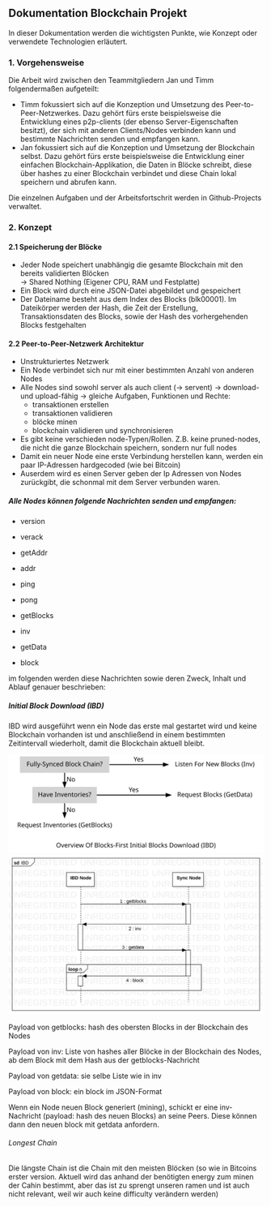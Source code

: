## Dokumentation Blockchain Projekt

In dieser Dokumentation werden die wichtigsten Punkte, wie Konzept oder verwendete Technologien erläutert.

### 1. Vorgehensweise

Die Arbeit wird zwischen den Teammitgliedern Jan und Timm folgendermaßen aufgeteilt:
- Timm fokussiert sich auf die Konzeption und Umsetzung des Peer-to-Peer-Netzwerkes. Dazu gehört fürs erste beispielsweise die Entwicklung eines p2p-clients (der ebenso Server-Eigenschaften besitzt), der sich mit anderen Clients/Nodes verbinden kann und bestimmte Nachrichten senden und empfangen kann.
- Jan fokussiert sich auf die Konzeption und Umsetzung der Blockchain selbst. Dazu gehört fürs erste beispielsweise die Entwicklung einer einfachen Blockchain-Applikation, die Daten in Blöcke schreibt, diese über hashes zu einer Blockchain verbindet und diese Chain lokal speichern und abrufen kann.

Die einzelnen Aufgaben und der Arbeitsfortschrit werden in Github-Projects verwaltet.

### 2. Konzept

#### 2.1 Speicherung der Blöcke

- Jeder Node speichert unabhängig die gesamte Blockchain mit den bereits validierten Blöcken\
  -> Shared Nothing (Eigener CPU, RAM und Festplatte)
- Ein Block wird durch eine JSON-Datei abgebildet und gespeichert
- Der Dateiname besteht aus dem Index des Blocks (blk00001). Im Dateikörper werden der Hash, die Zeit der Erstellung,\
  Transaktionsdaten des Blocks, sowie der Hash des vorhergehenden Blocks festgehalten


#### 2.2 Peer-to-Peer-Netzwerk Architektur

- Unstrukturiertes Netzwerk
- Ein Node verbindet sich nur mit einer bestimmten Anzahl von anderen Nodes 
- Alle Nodes sind sowohl server als auch client (-> servent) 
  -> download- und upload-fähig
  -> gleiche Aufgaben, Funktionen und Rechte:
    - transaktionen erstellen
    - transaktionen validieren
    - blöcke minen
    - blockchain validieren und synchronisieren
- Es gibt keine verschieden node-Typen/Rollen. Z.B. keine pruned-nodes, die nicht die ganze Blockchain speichern, sondern nur full nodes
- Damit ein neuer Node eine erste Verbindung herstellen kann, werden ein paar IP-Adressen hardgecoded (wie bei Bitcoin) 
- Auserdem wird es einen Server geben der Ip Adressen von Nodes zurückgibt, die schonmal mit dem Server verbunden waren.

##### Alle Nodes können folgende Nachrichten senden und empfangen:

- version
- verack
- getAddr
- addr
- ping
- pong

- getBlocks
- inv
- getData
- block

im folgenden werden diese Nachrichten sowie deren Zweck, Inhalt und Ablauf genauer beschrieben:


##### Initial Block Download (IBD)

IBD wird ausgeführt wenn ein Node das erste mal gestartet wird und keine Blockchain vorhanden ist und anschließend in einem bestimmten Zeitintervall wiederholt, damit die Blockchain aktuell bleibt.

<img src="https://github.com/TimmMoetz/blockchain-lab/blob/gh-pages/docs/assets/blocks-first-flowchart.svg" alt="Image" class="inline"/>

<img src="https://github.com/TimmMoetz/blockchain-lab/blob/gh-pages/docs/assets/IBD.svg" alt="Image" class="inline"/>

Payload von getblocks: hash des obersten Blocks in der Blockchain des Nodes 

Payload von inv: Liste von hashes aller Blöcke in der Blockchain des Nodes, ab dem Block mit dem Hash aus der getblocks-Nachricht 

Payload von getdata: sie selbe Liste wie in inv

Payload von block: ein block im JSON-Format



Wenn ein Node neuen Block generiert (mining), schickt er eine inv-Nachricht (payload: hash des neuen Blocks) an seine Peers. Diese können dann den neuen block mit getdata anfordern.


###### Longest Chain

Die längste Chain ist die Chain mit den meisten Blöcken (so wie in Bitcoins erster version. Aktuell wird das anhand der benötigten energy zum minen der Cahin bestimmt, aber das ist zu sprengt unseren ramen und ist auch nicht relevant, weil wir auch keine difficulty verändern werden)